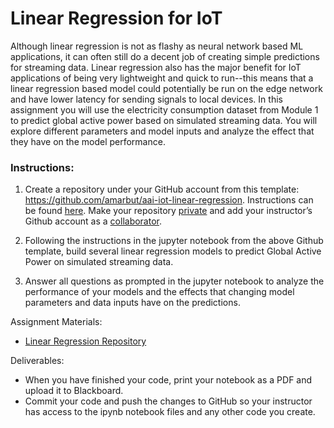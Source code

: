 # Linear Regression for IoT

Although linear regression is not as flashy as neural network based ML applications, it can often still do a decent job of creating simple predictions for streaming data. Linear regression also has the major benefit for IoT applications of being very lightweight and quick to run--this means that a linear regression based model could potentially be run on the edge network and have lower latency for sending signals to local devices. In this assignment you will use the electricity consumption dataset from Module 1 to predict global active power based on simulated streaming data. You will explore different parameters and model inputs and analyze the effect that they have on the model performance.

### Instructions: 

1. Create a repository under your GitHub account from this template: https://github.com/amarbut/aai-iot-linear-regression. Instructions can be found [here](https://docs.github.com/en/repositories/creating-and-managing-repositories/creating-a-repository-from-a-template). Make your repository [private](https://docs.github.com/en/repositories/managing-your-repositorys-settings-and-features/managing-repository-settings/setting-repository-visibility) and add your instructor’s Github account as a [collaborator](https://docs.github.com/en/account-and-profile/setting-up-and-managing-your-github-user-account/managing-access-to-your-personal-repositories/inviting-collaborators-to-a-personal-repository). 

2. Following the instructions in the jupyter notebook from the above Github template, build several linear regression models to predict Global Active Power on simulated streaming data.

3. Answer all questions as prompted in the jupyter notebook to analyze the performance of your models and the effects that changing model parameters and data inputs have on the predictions.



Assignment Materials:
* [Linear Regression Repository](https://github.com/amarbut/aai-iot-linear-regression)

Deliverables:
* When you have finished your code, print your notebook as a PDF and upload it to Blackboard. 
* Commit your code and push the changes to GitHub so your instructor has access to the ipynb notebook files and any other code you create.